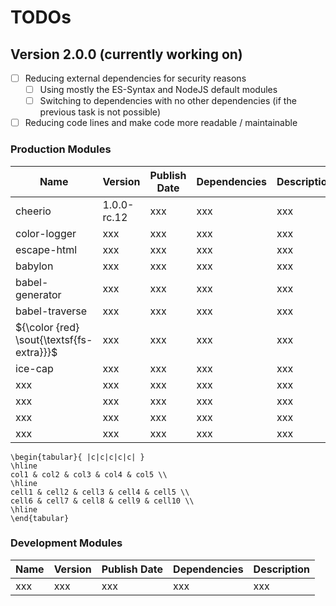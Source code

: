 # TODOs

## Version 2.0.0 (currently working on)

- [ ] Reducing external dependencies for security reasons
  - [ ] Using mostly the ES-Syntax and NodeJS default modules
  - [ ] Switching to dependencies with no other dependencies (if the previous task is not possible)
- [ ] Reducing code lines and make code more readable / maintainable

### Production Modules

|Name|Version|Publish Date|Dependencies|Description|
|--|--|--|--|--|
|cheerio|1.0.0-rc.12|xxx|xxx|xxx|
|color-logger|xxx|xxx|xxx|xxx|
|escape-html|xxx|xxx|xxx|xxx|
|babylon|xxx|xxx|xxx|xxx|
|babel-generator|xxx|xxx|xxx|xxx|
|babel-traverse|xxx|xxx|xxx|xxx|
|${\color {red} \sout{\textsf{fs-extra}}}$|xxx|xxx|xxx|xxx|
|ice-cap|xxx|xxx|xxx|xxx|
|xxx|xxx|xxx|xxx|xxx|
|xxx|xxx|xxx|xxx|xxx|
|xxx|xxx|xxx|xxx|xxx|
|xxx|xxx|xxx|xxx|xxx|

```{=latex}
\begin{tabular}{ |c|c|c|c|c| }
\hline
col1 & col2 & col3 & col4 & col5 \\
\hline
cell1 & cell2 & cell3 & cell4 & cell5 \\ 
cell6 & cell7 & cell8 & cell9 & cell10 \\
\hline
\end{tabular}
```

### Development Modules

|Name|Version|Publish Date|Dependencies|Description|
|--|--|--|--|--|
|xxx|xxx|xxx|xxx|xxx|
